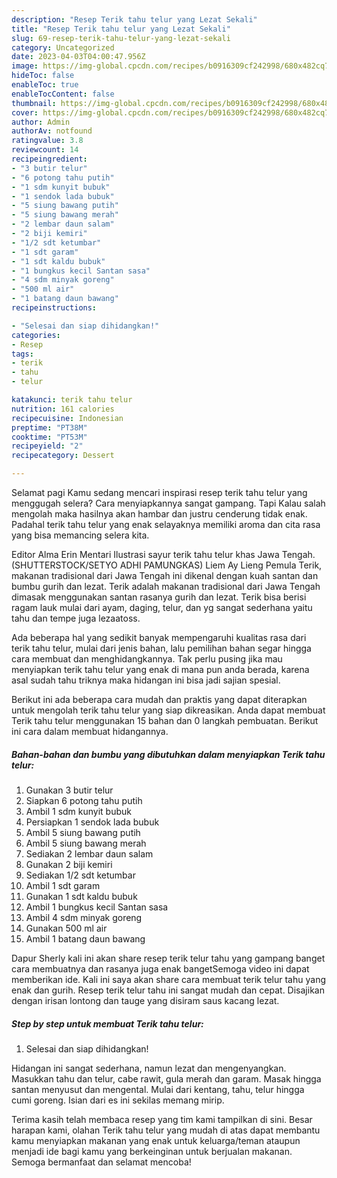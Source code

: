 ```yaml
---
description: "Resep Terik tahu telur yang Lezat Sekali"
title: "Resep Terik tahu telur yang Lezat Sekali"
slug: 69-resep-terik-tahu-telur-yang-lezat-sekali
category: Uncategorized
date: 2023-04-03T04:00:47.956Z
image: https://img-global.cpcdn.com/recipes/b0916309cf242998/680x482cq70/terik-tahu-telur-foto-resep-utama.jpg
hideToc: false
enableToc: true
enableTocContent: false
thumbnail: https://img-global.cpcdn.com/recipes/b0916309cf242998/680x482cq70/terik-tahu-telur-foto-resep-utama.jpg
cover: https://img-global.cpcdn.com/recipes/b0916309cf242998/680x482cq70/terik-tahu-telur-foto-resep-utama.jpg
author: Admin
authorAv: notfound
ratingvalue: 3.8
reviewcount: 14
recipeingredient:
- "3 butir telur"
- "6 potong tahu putih"
- "1 sdm kunyit bubuk"
- "1 sendok lada bubuk"
- "5 siung bawang putih"
- "5 siung bawang merah"
- "2 lembar daun salam"
- "2 biji kemiri"
- "1/2 sdt ketumbar"
- "1 sdt garam"
- "1 sdt kaldu bubuk"
- "1 bungkus kecil Santan sasa"
- "4 sdm minyak goreng"
- "500 ml air"
- "1 batang daun bawang"
recipeinstructions:

- "Selesai dan siap dihidangkan!"
categories:
- Resep
tags:
- terik
- tahu
- telur

katakunci: terik tahu telur 
nutrition: 161 calories
recipecuisine: Indonesian
preptime: "PT38M"
cooktime: "PT53M"
recipeyield: "2"
recipecategory: Dessert

---
```



Selamat pagi Kamu sedang mencari inspirasi resep terik tahu telur yang menggugah selera? Cara menyiapkannya sangat gampang. Tapi Kalau salah mengolah maka hasilnya akan hambar dan justru cenderung tidak enak. Padahal terik tahu telur yang enak selayaknya memiliki aroma dan cita rasa yang bisa memancing selera kita.


Editor Alma Erin Mentari Ilustrasi sayur terik tahu telur khas Jawa Tengah. (SHUTTERSTOCK/SETYO ADHI PAMUNGKAS) Liem Ay Lieng Pemula Terik, makanan tradisional dari Jawa Tengah ini dikenal dengan kuah santan dan bumbu gurih dan lezat. Terik adalah makanan tradisional dari Jawa Tengah dimasak menggunakan santan rasanya gurih dan lezat. Terik bisa berisi ragam lauk mulai dari ayam, daging, telur, dan yg sangat sederhana yaitu tahu dan tempe juga lezaatoss.

Ada beberapa hal yang sedikit banyak mempengaruhi kualitas rasa dari terik tahu telur, mulai dari jenis bahan, lalu pemilihan bahan segar hingga cara membuat dan menghidangkannya. Tak perlu pusing jika mau menyiapkan terik tahu telur yang enak di mana pun anda berada, karena asal sudah tahu triknya maka hidangan ini bisa jadi sajian spesial.


Berikut ini ada beberapa cara mudah dan praktis yang dapat diterapkan untuk mengolah terik tahu telur yang siap dikreasikan. Anda dapat membuat Terik tahu telur menggunakan 15 bahan dan 0 langkah pembuatan. Berikut ini cara dalam membuat hidangannya.

<!--inarticleads1-->

##### Bahan-bahan dan bumbu yang dibutuhkan dalam menyiapkan Terik tahu telur:

1. Gunakan 3 butir telur
1. Siapkan 6 potong tahu putih
1. Ambil 1 sdm kunyit bubuk
1. Persiapkan 1 sendok lada bubuk
1. Ambil 5 siung bawang putih
1. Ambil 5 siung bawang merah
1. Sediakan 2 lembar daun salam
1. Gunakan 2 biji kemiri
1. Sediakan 1/2 sdt ketumbar
1. Ambil 1 sdt garam
1. Gunakan 1 sdt kaldu bubuk
1. Ambil 1 bungkus kecil Santan sasa
1. Ambil 4 sdm minyak goreng
1. Gunakan 500 ml air
1. Ambil 1 batang daun bawang


Dapur Sherly kali ini akan share resep terik telur tahu yang gampang banget cara membuatnya dan rasanya juga enak bangetSemoga video ini dapat memberikan ide. Kali ini saya akan share cara membuat terik telur tahu yang enak dan gurih. Resep terik telur tahu ini sangat mudah dan cepat. Disajikan dengan irisan lontong dan tauge yang disiram saus kacang lezat. 

<!--inarticleads2-->

##### Step by step untuk membuat Terik tahu telur:


1. Selesai dan siap dihidangkan!

Hidangan ini sangat sederhana, namun lezat dan mengenyangkan. Masukkan tahu dan telur, cabe rawit, gula merah dan garam. Masak hingga santan menyusut dan mengental. Mulai dari kentang, tahu, telur hingga cumi goreng. Isian dari es ini sekilas memang mirip. 

Terima kasih telah membaca resep yang tim kami tampilkan di sini. Besar harapan kami, olahan Terik tahu telur yang mudah di atas dapat membantu kamu menyiapkan makanan yang enak untuk keluarga/teman ataupun menjadi ide bagi kamu yang berkeinginan untuk berjualan makanan. Semoga bermanfaat dan selamat mencoba!

